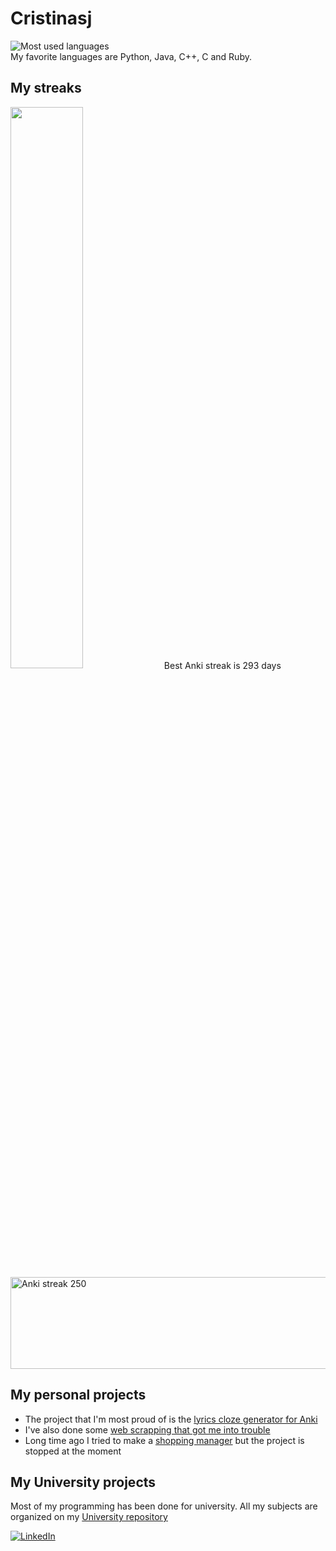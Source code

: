 # Cristinasj
![Most used languages](https://github-readme-stats.vercel.app/api/top-langs/?username=Cristinasj&count_private=true&theme=dark&hide=Jupyter-Notebook)
<br>
My favorite languages are Python, Java, C++, C and Ruby. 

## My streaks
<img src="https://github-readme-streak-stats.herokuapp.com/?user=Cristinasj&theme=dark" width="48%" >
Best Anki streak is 293 days<br>
 <img src="AnkiStreak258.jpg" alt="Anki streak 250" style="width:510px;height:147px;"> 

## My personal projects
- The project that I'm most proud of is the [lyrics cloze generator for Anki](https://github.com/Cristinasj/musicTranslateAddon) 
- I've also done some [web scrapping that got me into trouble](https://github.com/Cristinasj/SWADhacks) 
- Long time ago I tried to make a [shopping manager](https://github.com/Cristinasj/shoppingManager) but the project is stopped at the moment 

## My University projects 
Most of my programming has been done for university. All my subjects are organized on my [University repository](https://github.com/Cristinasj/University)

<a href="https://www.linkedin.com/in/cristina-s%C3%A1nchez-justicia-46028b20a/">![LinkedIn](https://img.shields.io/badge/LinkedIn-0077B5?style=for-the-badge&logo=linkedin&logoColor=white)</a>
